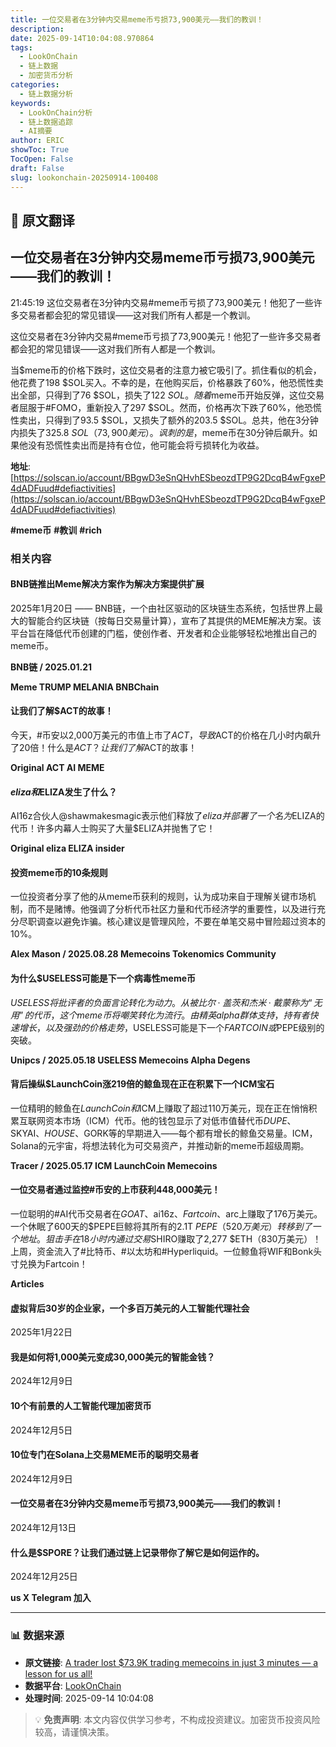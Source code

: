 ```yaml
---
title: 一位交易者在3分钟内交易meme币亏损73,900美元——我们的教训！
description: 
date: 2025-09-14T10:04:08.970864
tags:
  - LookOnChain
  - 链上数据
  - 加密货币分析
categories:
  - 链上数据分析
keywords:
  - LookOnChain分析
  - 链上数据追踪
  - AI摘要
author: ERIC
showToc: True
TocOpen: False
draft: False
slug: lookonchain-20250914-100408
---
```


## 📝 原文翻译

<div class='translation-content'>

## 一位交易者在3分钟内交易meme币亏损73,900美元——我们的教训！

21:45:19 这位交易者在3分钟内交易#meme币亏损了73,900美元！他犯了一些许多交易者都会犯的常见错误——这对我们所有人都是一个教训。

这位交易者在3分钟内交易#meme币亏损了73,900美元！他犯了一些许多交易者都会犯的常见错误——这对我们所有人都是一个教训。

当$meme币的价格下跌时，这位交易者的注意力被它吸引了。抓住看似的机会，他花费了198 $SOL买入。不幸的是，在他购买后，价格暴跌了60%，他恐慌性卖出全部，只得到了76 $SOL，损失了122 $SOL。随着$meme币开始反弹，这位交易者屈服于#FOMO，重新投入了297 $SOL。然而，价格再次下跌了60%，他恐慌性卖出，只得到了93.5 $SOL，又损失了额外的203.5 $SOL。总共，他在3分钟内损失了325.8 $SOL（73,900美元）。讽刺的是，$meme币在30分钟后飙升。如果他没有恐慌性卖出而是持有仓位，他可能会将亏损转化为收益。

**地址**: [https://solscan.io/account/BBgwD3eSnQHvhESbeozdTP9G2DcqB4wFgxeP4dADFuud#defiactivities](https://solscan.io/account/BBgwD3eSnQHvhESbeozdTP9G2DcqB4wFgxeP4dADFuud#defiactivities)

**#meme币** **#教训** **#rich**

### 相关内容

#### BNB链推出Meme解决方案作为解决方案提供扩展
2025年1月20日 —— BNB链，一个由社区驱动的区块链生态系统，包括世界上最大的智能合约区块链（按每日交易量计算），宣布了其提供的MEME解决方案。该平台旨在降低代币创建的门槛，使创作者、开发者和企业能够轻松地推出自己的meme币。

**BNB链 / 2025.01.21**

**Meme TRUMP MELANIA BNBChain**

#### 让我们了解$ACT的故事！
今天，#币安以2,000万美元的市值上市了$ACT，导致$ACT的价格在几小时内飙升了20倍！什么是$ACT？让我们了解$ACT的故事！

**Original ACT AI MEME**

#### $eliza和$ELIZA发生了什么？
AI16z合伙人@shawmakesmagic表示他们释放了$eliza并部署了一个名为$ELIZA的代币！许多内幕人士购买了大量$ELIZA并抛售了它！

**Original eliza ELIZA insider**

#### 投资meme币的10条规则
一位投资者分享了他的从meme币获利的规则，认为成功来自于理解关键市场机制，而不是赌博。他强调了分析代币社区力量和代币经济学的重要性，以及进行充分尽职调查以避免诈骗。核心建议是管理风险，不要在单笔交易中冒险超过资本的10%。

**Alex Mason / 2025.08.28 Memecoins Tokenomics Community**

#### 为什么$USELESS可能是下一个病毒性meme币
$USELESS将批评者的负面言论转化为动力。从被比尔·盖茨和杰米·戴蒙称为“无用”的代币，这个meme币将嘲笑转化为流行。由精英alpha群体支持，持有者快速增长，以及强劲的价格走势，$USELESS可能是下一个$FARTCOIN或$PEPE级别的突破。

**Unipcs / 2025.05.18 USELESS Memecoins Alpha Degens**

#### 背后操纵$LaunchCoin涨219倍的鲸鱼现在正在积累下一个ICM宝石
一位精明的鲸鱼在$LaunchCoin和$ICM上赚取了超过110万美元，现在正在悄悄积累互联网资本市场（ICM）代币。他的钱包显示了对低市值替代币$DUPE、$SKYAI、$HOUSE、$GORK等的早期进入——每个都有增长的鲸鱼交易量。ICM，Solana的元宇宙，将想法转化为可交易资产，并推动新的meme币超级周期。

**Tracer / 2025.05.17 ICM LaunchCoin Memecoins**

#### 一位交易者通过监控#币安的上市获利448,000美元！
一位聪明的#AI代币交易者在$GOAT、$ai16z、$Fartcoin、$arc上赚取了176万美元。一个休眠了600天的$PEPE巨鲸将其所有的2.1T $PEPE（520万美元）转移到了一个地址。狙击手在18小时内通过交易$SHIRO赚取了2,277 $ETH（830万美元）！上周，资金流入了#比特币、#以太坊和#Hyperliquid。一位鲸鱼将WIF和Bonk头寸兑换为Fartcoin！

**Articles**

#### 虚拟背后30岁的企业家，一个多百万美元的人工智能代理社会
2025年1月22日

#### 我是如何将1,000美元变成30,000美元的智能金钱？
2024年12月9日

#### 10个有前景的人工智能代理加密货币
2024年12月5日

#### 10位专门在Solana上交易MEME币的聪明交易者
2024年12月9日

#### 一位交易者在3分钟内交易meme币亏损73,900美元——我们的教训！
2024年12月13日

#### 什么是$SPORE？让我们通过链上记录带你了解它是如何运作的。
2024年12月25日

**us X Telegram 加入**

</div>

---

### 📊 数据来源

- **原文链接**: [A trader lost $73.9K trading memecoins in just 3 minutes — a lesson for us all!](https://www.lookonchain.com/articles/1031)
- **数据平台**: [LookOnChain](https://www.lookonchain.com)
- **处理时间**: 2025-09-14 10:04:08

> 💡 **免责声明**: 本文内容仅供学习参考，不构成投资建议。加密货币投资风险较高，请谨慎决策。


